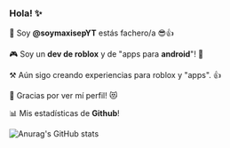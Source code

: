 ### Hola! ✨

<!-- **soymaxisepYT/soymaxisepYT** is a ✨ _special_ ✨ repository because its `README.md` (this file) appears on your GitHub profile. -->

🌌 Soy **@soymaxisepYT** estás fachero/a 😎👍

🎮 Soy un **dev de roblox** y de "apps para **android**"! 🤑

⚒️ Aún sigo creando experiencias para roblox y "apps". 👍

🌟 Gracias por ver mí perfil! 😻

📊 Mis estadísticas de **Github**!

![Anurag's GitHub stats](https://github-readme-stats.vercel.app/api?username=soymaxisepYT&hide_border=true&show_icons=true&icon_color=ffffff&title_color=ffffff&text_color=ffffff&bg_color=DEG,0064c9,00376e)
